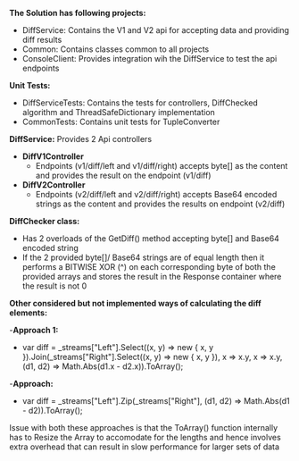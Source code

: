 <b>The Solution has following projects:</b>
- DiffService: Contains the V1 and V2 api for accepting data and providing diff results
- Common: Contains classes common to all projects
- ConsoleClient: Provides integration wih the DiffService to test the api endpoints

<b>Unit Tests:</b>
- DiffServiceTests: Contains the tests for controllers, DiffChecked algorithm and ThreadSafeDictionary implementation
- CommonTests: Contains unit tests for TupleConverter


<b>DiffService:</b>
Provides 2 Api controllers
- <b>DiffV1Controller</b>
  - Endpoints (v1/diff/left and v1/diff/right) accepts byte[] as the content and provides the result on the endpoint (v1/diff)
- <b>DiffV2Controller</b>
  - Endpoints (v2/diff/left and v2/diff/right) accepts Base64 encoded strings as the content and provides the results on endpoint (v2/diff)


<b>DiffChecker class:</b>

- Has 2 overloads of the GetDiff() method accepting byte[] and Base64 encoded string
- If the 2 provided byte[]/ Base64 strings are of equal length then it performs a BITWISE XOR (^) on each corresponding byte of both the provided arrays and stores the result in the Response container where the result is not 0

<b>Other considered but not implemented ways of calculating the diff elements:</b>

-<b>Approach 1:</b>
  - var diff = _streams["Left"].Select((x, y) => new { x, y }).Join(_streams["Right"].Select((x, y) => new { x, y }), x => x.y, x => x.y, (d1, d2) => Math.Abs(d1.x - d2.x)).ToArray();
  
-<b>Approach:</b>
  - var diff = _streams["Left"].Zip(_streams["Right"], (d1, d2) => Math.Abs(d1 - d2)).ToArray();

Issue with both these approaches is that the ToArray() function internally has to Resize the Array to accomodate for the lengths and hence involves extra overhead that can result in slow performance for larger sets of data

